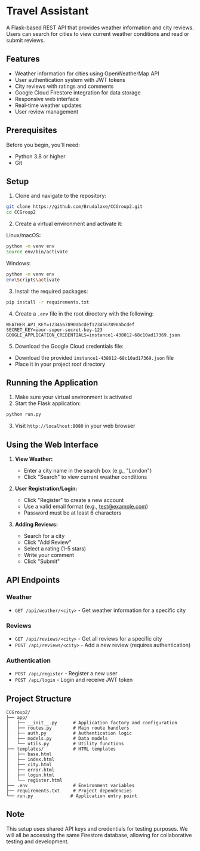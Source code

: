 # Travel Assistant

A Flask-based REST API that provides weather information and city reviews. Users can search for cities to view current weather conditions and read or submit reviews.

## Features

- Weather information for cities using OpenWeatherMap API
- User authentication system with JWT tokens
- City reviews with ratings and comments
- Google Cloud Firestore integration for data storage
- Responsive web interface
- Real-time weather updates
- User review management

## Prerequisites

Before you begin, you'll need:
- Python 3.8 or higher
- Git

## Setup

1. Clone and navigate to the repository:
```bash
git clone https://github.com/Brudalaxe/CCGroup2.git
cd CCGroup2
```

2. Create a virtual environment and activate it:

Linux/macOS:
```bash
python -m venv env
source env/bin/activate
```

Windows:
```bash
python -m venv env
env\Scripts\activate
```

3. Install the required packages:
```bash
pip install -r requirements.txt
```

4. Create a `.env` file in the root directory with the following:
```
WEATHER_API_KEY=1234567890abcdef1234567890abcdef
SECRET_KEY=your-super-secret-key-123
GOOGLE_APPLICATION_CREDENTIALS=instance1-438012-68c10ad17369.json
```

5. Download the Google Cloud credentials file:
- Download the provided `instance1-438012-68c10ad17369.json` file
- Place it in your project root directory

## Running the Application

1. Make sure your virtual environment is activated
2. Start the Flask application:
```bash
python run.py
```
3. Visit `http://localhost:8080` in your web browser

## Using the Web Interface

1. **View Weather:**
   - Enter a city name in the search box (e.g., "London")
   - Click "Search" to view current weather conditions

2. **User Registration/Login:**
   - Click "Register" to create a new account
   - Use a valid email format (e.g., test@example.com)
   - Password must be at least 6 characters

3. **Adding Reviews:**
   - Search for a city
   - Click "Add Review"
   - Select a rating (1-5 stars)
   - Write your comment
   - Click "Submit"

## API Endpoints

### Weather
- `GET /api/weather/<city>` - Get weather information for a specific city

### Reviews
- `GET /api/reviews/<city>` - Get all reviews for a specific city
- `POST /api/reviews/<city>` - Add a new review (requires authentication)

### Authentication
- `POST /api/register` - Register a new user
- `POST /api/login` - Login and receive JWT token

## Project Structure

```
CCGroup2/
├── app/
│   ├── __init__.py      # Application factory and configuration
│   ├── routes.py        # Main route handlers
│   ├── auth.py          # Authentication logic
│   ├── models.py        # Data models
│   └── utils.py         # Utility functions
├── templates/           # HTML templates
│   ├── base.html
│   ├── index.html
│   ├── city.html
│   ├── error.html
│   ├── login.html
│   └── register.html
├── .env                 # Environment variables
├── requirements.txt     # Project dependencies
└── run.py              # Application entry point
```

## Note

This setup uses shared API keys and credentials for testing purposes. We will all be accessing the same Firestore database, allowing for collaborative testing and development.